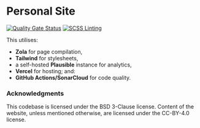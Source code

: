 # Personal Site
[![Quality Gate Status](https://sonarcloud.io/api/project_badges/measure?project=doamatto_personal-site&metric=alert_status)](https://sonarcloud.io/dashboard?id=doamatto_personal-site)
[![SCSS Linting](https://github.com/doamatto/doamatto.xyz/workflows/SCSS%20Linting/badge.svg)](https://github.com/doamatto/doamatto.xyz/actions?query=workflow%3A%22SCSS+Linting%22)

This utilises:
- **Zola** for page compilation,
- **Tailwind** for stylesheets,
- a self-hosted **Plausible** instance for analytics,
- **Vercel** for hosting; and:
- **GitHub Actions/SonarCloud** for code quality.

### Acknowledgments
This codebase is licensed under the BSD 3-Clause license. Content of the website, unless mentioned otherwise, are licensed under the CC-BY-4.0 license.
